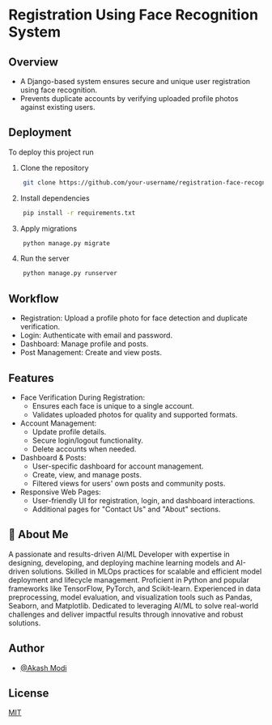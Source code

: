     
# Registration Using Face Recognition System


## Overview
- A Django-based system ensures secure and unique user registration using face recognition.
- Prevents duplicate accounts by verifying uploaded profile photos against existing users.
## Deployment

To deploy this project run
1.  Clone the repository

```bash
    git clone https://github.com/your-username/registration-face-recognition.git  
```
2.  Install dependencies
```bash
    pip install -r requirements.txt  
```
3. Apply migrations
```bash
    python manage.py migrate  
```
4.  Run the server
```bash
    python manage.py runserver  
```
## Workflow
-   Registration: Upload a profile photo for face detection and duplicate verification.
-   Login: Authenticate with email and password.
-   Dashboard: Manage profile and posts.
-   Post Management: Create and view posts.



## Features

-   Face Verification During Registration:
    -   Ensures each face is unique to a single account.
    -   Validates uploaded photos for quality and supported formats.
-   Account Management:
    -   Update profile details.
    -   Secure login/logout functionality.
    -   Delete accounts when needed.
-   Dashboard & Posts:
    -   User-specific dashboard for account management.
    -   Create, view, and manage posts.
    -   Filtered views for users' own posts and community posts.
-   Responsive Web Pages:
    -   User-friendly UI for registration, login, and dashboard interactions.
    -   Additional pages for "Contact Us" and "About" sections.


## 🚀 About Me
A passionate and results-driven AI/ML Developer with expertise in designing, developing, and deploying machine learning models and AI-driven solutions. Skilled in MLOps practices for scalable and efficient model deployment and lifecycle management. Proficient in Python and popular frameworks like TensorFlow, PyTorch, and Scikit-learn. Experienced in data preprocessing, model evaluation, and visualization tools such as Pandas, Seaborn, and Matplotlib. Dedicated to leveraging AI/ML to solve real-world challenges and deliver impactful results through innovative and robust solutions.


## Author

- [@Akash Modi](https://www.github.com/Akashmodi258)


## License

[MIT](https://choosealicense.com/licenses/mit/)


    
